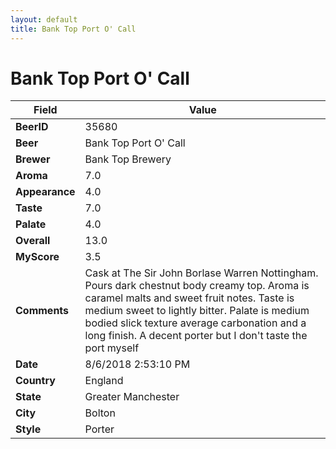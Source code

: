 ```yaml
---
layout: default
title: Bank Top Port O' Call
---
```


# Bank Top Port O' Call

| Field         | Value     |
|---------------|-----------|
| **BeerID** | 35680 |
| **Beer** | Bank Top Port O' Call |
| **Brewer** | Bank Top Brewery |
| **Aroma** | 7.0 |
| **Appearance** | 4.0 |
| **Taste** | 7.0 |
| **Palate** | 4.0 |
| **Overall** | 13.0 |
| **MyScore** | 3.5 |
| **Comments** | Cask at The Sir John Borlase Warren Nottingham. Pours dark chestnut body creamy top. Aroma is caramel malts and sweet fruit notes. Taste is medium sweet to lightly bitter. Palate is medium bodied slick texture average carbonation and a long finish. A decent porter but I don&#39;t taste the port myself  |
| **Date** | 8/6/2018 2:53:10 PM |
| **Country** | England |
| **State** | Greater Manchester |
| **City** | Bolton |
| **Style** | Porter |
